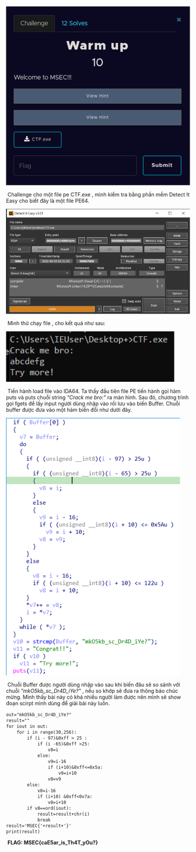 ![](challenge.png)



​	Challenge cho một file pe CTF.exe , mình kiểm tra bằng phần mềm Detect It Easy cho biết đây là một file PE64.

![](DIE.png)

​	Mình thử chạy file , cho kết quả như sau:

<img src="RunPe.png" alt="RunPe.png" style="zoom:150%;" />

​	Tiến hành load file vào IDA64. Ta thấy đầu tiên file PE tiến hành gọi hàm puts và puts chuỗi string *"Crack me bro:"* ra màn hình. Sau đó, chương trình gọi fgets để lấy input người dùng nhập vào rồi lưu vào biến Buffer. Chuỗi buffer được đưa vào một hàm biến đổi như dưới đây.

![](ida.png)



​	Chuỗi Buffer được người dùng nhập vào sau khi biến đâu sẽ so sánh với chuỗi *"mkO5kb_sc_Dr4D_iYe?"* , nếu so khớp sẽ đưa ra thông báo chúc mừng. Mình thấy bài này có khá nhiều người làm được nên mình sẽ show đoạn scirpt mình dùng để giải bài này luôn.

```
out="mkO5kb_sc_Dr4D_iYe?"
result=""
for iout in out:
    for i in range(30,256):
        if (i - 97)&0xff > 25 :
            if (i -65)&0xff >25:
                v8=i
            else:
                v9=i-16
                if (i+10)&0xff<=0x5a:
                    v9=i+10
                v8=v9
        else:
            v8=i-16
            if (i+10) &0xff<0x7a:
                v8=i+10
        if v8==ord(iout):
            result=result+chr(i)
            break
result='MSEC{'+result+'}'
print(result)
```

​		**FLAG: MSEC{caE5ar_is_Th4T_yOu?}**

